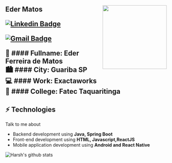 <h2>Eder Matos 

<img align='right' src='https://media.giphy.com/media/YFkpsHWCsNUUo/giphy.gif' width='200"'>

[![Linkedin Badge](https://img.shields.io/badge/-ederfmatos-blue?style=flat-square&logo=Linkedin&logoColor=white&link=https://www.linkedin.com/in/ederfmatos/)](https://www.linkedin.com/in/ederfmatos)

[![Gmail Badge](https://img.shields.io/badge/-ederfmatos@gmail.com-c14438?style=flat-square&logo=Gmail&logoColor=white&link=mailto:ederfmatos@gmail.com)](mailto:ederfmatos@gmail.com)

👱 #### Fullname: Eder Ferreira de Matos </br>
🏙️ #### City: Guariba SP </br>
💻 #### Work: Exactaworks </br>
🏫 #### College: Fatec Taquaritinga </br>

## ⚡ Technologies
Talk to me about
- Backend development using **Java, Spring Boot**
- Front-end development using **HTML, Javascript,ReactJS**
- Mobile application development using **Android and React Native**

![Harsh's github stats](https://github-readme-stats.vercel.app/api?username=ederfmatos&hide=["issues"]&show_icons=true)
